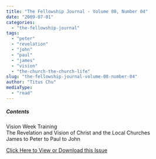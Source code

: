 ```yaml
---
title: "The Fellowship Journal - Volume 08, Number 04"
date: "2009-07-01"
categories: 
  - "the-fellowship-journal"
tags: 
  - "peter"
  - "revelation"
  - "john"
  - "paul"
  - "james"
  - "vision"
  - "the-church-the-church-life"
slug: "the-fellowship-journal-volume-08-number-04"
author: "Titus Chu"
mediaType: 
  - "read"
---
```


##### Contents

Vision Week Training  
The Revelation and Vision of Christ and the Local Churches  
James to Peter to Paul to John

[Click Here to View or Download this Issue](/wp-content/uploads/fj-2009-07-vol-08-num-04.pdf)
